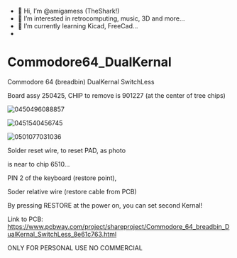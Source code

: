 - 👋 Hi, I’m @amigamess (TheShark!)
- 👀 I’m interested in retrocomputing, music, 3D and more...
- 🌱 I’m currently learning Kicad, FreeCad...
- 
# Commodore64_DualKernal
Commodore 64 (breadbin) DualKernal SwitchLess

Board assy 250425, CHIP to remove is 901227 (at the center of tree chips)

![0450496088857](https://github.com/amigamess/Commodore64_DualKernal/assets/82521152/2a71bd56-9a7f-4575-ad6a-24536f6b600d)


![0451540456745](https://github.com/amigamess/Commodore64_DualKernal/assets/82521152/4248305c-02b5-443f-b200-af58cf4c9d36)


![0501077031036](https://github.com/amigamess/Commodore64_DualKernal/assets/82521152/fd2c1307-8db2-4674-8e7a-5740262909d3)


Solder reset wire, to reset PAD, as photo

is near to chip 6510...

PIN 2 of the keyboard (restore point),

Soder relative wire (restore cable from PCB)

By pressing RESTORE at the power on, you can set second Kernal!

Link to PCB: https://www.pcbway.com/project/shareproject/Commodore_64_breadbin_DualKernal_SwitchLess_8e61c763.html

ONLY FOR PERSONAL USE NO COMMERCIAL
